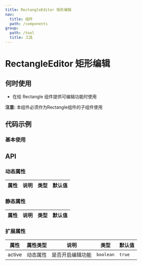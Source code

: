 ```yaml
---
title: RectangleEditor 矩形编辑
nav:
  title: 组件
  path: /components
group:
  path: /tool
  title: 工具
---
```


# RectangleEditor 矩形编辑

## 何时使用

- 在给 Rectangle 组件提供可编辑功能时使用

**注意:** 本组件必须作为Rectangle组件的子组件使用

## 代码示例

### 基本使用

<code src="./demo/demo-01.tsx"></code>

## API

### 动态属性

| 属性 |说明|类型|默认值|
|-----|----|----|----|

### 静态属性

| 属性 |说明|类型|默认值|
|-----|----|----|----|

### 扩展属性

| 属性 | 属性类型 |说明|类型|默认值|
|-----|----|----|----|----|
|active| 动态属性 | 是否开启编辑功能 | `boolean` | `true` |

